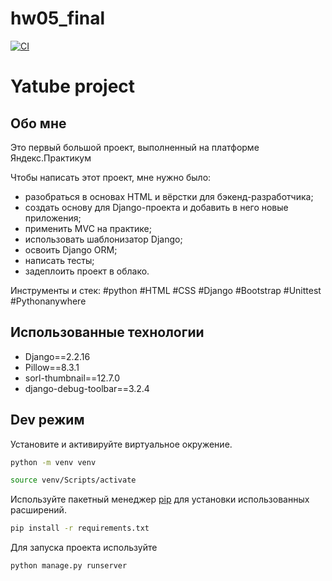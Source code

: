 # hw05_final

[![CI](https://github.com/yandex-praktikum/hw05_final/actions/workflows/python-app.yml/badge.svg?branch=master)](https://github.com/yandex-praktikum/hw05_final/actions/workflows/python-app.yml)

# Yatube project

## Обо мне

Это первый большой проект,
выполненный на платформе Яндекс.Практикум 

Чтобы написать этот проект, мне нужно было:
* разобраться в основах HTML и вёрстки для бэкенд-разработчика;
* создать основу для Django-проекта и добавить в него новые приложения;
* применить MVC на практике;
* использовать шаблонизатор Django;
* освоить Django ORM;
* написать тесты;
* задеплоить проект в облако.

Инструменты и стек: #python #HTML #CSS #Django #Bootstrap #Unittest #Pythonanywhere

## Использованные технологии

* Django==2.2.16
* Pillow==8.3.1
* sorl-thumbnail==12.7.0
* django-debug-toolbar==3.2.4

## Dev режим

Установите и активируйте виртуальное окружение.

```bash
python -m venv venv

source venv/Scripts/activate
```

Используйте пакетный менеджер [pip](https://pip.pypa.io/en/stable/) для установки использованных расширений.

```bash
pip install -r requirements.txt
```

Для запуска проекта используйте

```bash
python manage.py runserver
```